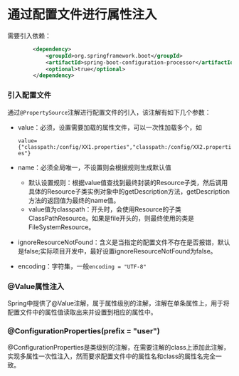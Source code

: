 # 通过配置文件进行属性注入

需要引入依赖：

```xml
        <dependency>
            <groupId>org.springframework.boot</groupId>
            <artifactId>spring-boot-configuration-processor</artifactId>
            <optional>true</optional>
        </dependency>
```

### 引入配置文件

通过`@PropertySource`注解进行配置文件的引入，该注解有如下几个参数：

- value：必须，设置需要加载的属性文件，可以一次性加载多个，如

  `value={"classpath:/config/XX1.properties","classpath:/config/XX2.properties"}`

- name：必须全局唯一，不设置则会根据规则生成默认值

  - 默认设置规则：根据value值查找到最终封装的Resource子类，然后调用具体的Resource子类实例对象中的getDescription方法，getDescription方法的返回值为最终的name值。
  - value值为classpath：开头时，会使用Resource的子类ClassPathResource。如果是file开头的，则最终使用的类是FileSystemResource。

- ignoreResourceNotFound：含义是当指定的配置文件不存在是否报错，默认是false;实际项目开发中，最好设置ignoreResourceNotFound为false。

- encoding：字符集，一般`encoding = "UTF-8"`

### @Value属性注入

Spring中提供了@Value注解，属于属性级别的注解，注解在单条属性上，用于将配置文件中的属性值读取出来并设置到相应的属性中。

### @ConfigurationProperties(prefix = "user")

@ConfigurationProperties是类级别的注解，在需要注解的class上添加此注解，实现多属性一次性注入，然而要求配置文件中的属性名和class的属性名完全一致。